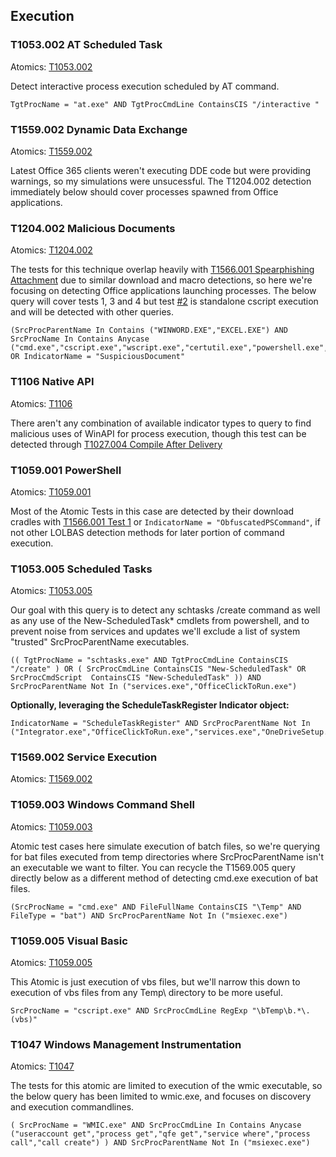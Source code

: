 ## Execution

### T1053.002 AT Scheduled Task
Atomics: [T1053.002](https://github.com/redcanaryco/atomic-red-team/blob/master/atomics/T1053.002/T1053.002.md)

Detect interactive process execution scheduled by AT command.

```
TgtProcName = "at.exe" AND TgtProcCmdLine ContainsCIS "/interactive "
```

### T1559.002 Dynamic Data Exchange
Atomics: [T1559.002](https://github.com/redcanaryco/atomic-red-team/blob/master/atomics/T1559.002/T1559.002.md)

Latest Office 365 clients weren't executing DDE code but were providing warnings, so my simulations were unsucessful. The T1204.002 detection immediately below should cover processes spawned from Office applications.

### T1204.002 Malicious Documents
Atomics: [T1204.002](https://github.com/redcanaryco/atomic-red-team/blob/master/atomics/T1204.002/T1204.002.md)

The tests for this technique overlap heavily with [T1566.001 Spearphishing Attachment](https://github.com/keyboardcrunch/SentinelOne-ATTACK-Queries/blob/master/InitialAccess.md#t1566001-spearphishing-attachment) due to similar download and macro detections, so here we're focusing on detecting Office applications launching processes. The below query will cover tests 1, 3 and 4 but test [#2](https://github.com/redcanaryco/atomic-red-team/blob/master/atomics/T1204.002/T1204.002.md#atomic-test-2---ostap-payload-download) is standalone cscript execution and will be detected with other queries.

```
(SrcProcParentName In Contains ("WINWORD.EXE","EXCEL.EXE") AND SrcProcName In Contains Anycase ("cmd.exe","cscript.exe","wscript.exe","certutil.exe","powershell.exe","msbuild.exe","csc.exe")) OR IndicatorName = "SuspiciousDocument"
```

### T1106 Native API
Atomics: [T1106](https://github.com/redcanaryco/atomic-red-team/blob/master/atomics/T1106/T1106.md)

There aren't any combination of available indicator types to query to find malicious uses of WinAPI for process execution, though this test can be detected through [T1027.004 Compile After Delivery](https://github.com/keyboardcrunch/SentinelOne-ATTACK-Queries/blob/master/DefenseEvasion.md#t1027004-compile-after-delivery)

### T1059.001 PowerShell
Atomics: [T1059.001](https://github.com/redcanaryco/atomic-red-team/blob/master/atomics/T1059.001/T1059.001.md)

Most of the Atomic Tests in this case are detected by their download cradles with [T1566.001 Test 1](https://github.com/keyboardcrunch/SentinelOne-ATTACK-Queries/blob/master/InitialAccess.md#t1566001-spearphishing-attachment) or `IndicatorName = "ObfuscatedPSCommand"`, if not other LOLBAS detection methods for later portion of command execution.

### T1053.005 Scheduled Tasks
Atomics: [T1053.005](https://github.com/redcanaryco/atomic-red-team/blob/master/atomics/T1053.005/T1053.005.md)

Our goal with this query is to detect any schtasks /create command as well as any use of the New-ScheduledTask* cmdlets from powershell, and to prevent noise from services and updates we'll exclude a list of system "trusted" SrcProcParentName executables.

```
(( TgtProcName = "schtasks.exe" AND TgtProcCmdLine ContainsCIS "/create" ) OR ( SrcProcCmdLine ContainsCIS "New-ScheduledTask" OR SrcProcCmdScript  ContainsCIS "New-ScheduledTask" )) AND SrcProcParentName Not In ("services.exe","OfficeClickToRun.exe")
```

**Optionally, leveraging the ScheduleTaskRegister Indicator object:**

```
IndicatorName = "ScheduleTaskRegister" AND SrcProcParentName Not In ("Integrator.exe","OfficeClickToRun.exe","services.exe","OneDriveSetup.exe","Ccm32BitLauncher.exe","WmiPrvSE.exe")
```

### T1569.002 Service Execution
Atomics: [T1569.002](https://github.com/redcanaryco/atomic-red-team/blob/master/atomics/T1569.002/T1569.002.md)


### T1059.003 Windows Command Shell
Atomics: [T1059.003](https://github.com/redcanaryco/atomic-red-team/blob/master/atomics/T1059.003/T1059.003.md)

Atomic test cases here simulate execution of batch files, so we're querying for bat files executed from temp directories where SrcProcParentName isn't an executable we want to filter. You can recycle the T1569.005 query directly below as a different method of detecting cmd.exe execution of bat files.

```
(SrcProcName = "cmd.exe" AND FileFullName ContainsCIS "\Temp" AND FileType = "bat") AND SrcProcParentName Not In ("msiexec.exe")
```

### T1059.005 Visual Basic
Atomics: [T1059.005](https://github.com/redcanaryco/atomic-red-team/blob/master/atomics/T1059.005/T1059.005.md)

This Atomic is just execution of vbs files, but we'll narrow this down to execution of vbs files from any Temp\ directory to be more useful.

```
SrcProcName = "cscript.exe" AND SrcProcCmdLine RegExp "\bTemp\b.*\.(vbs)"
```

### T1047 Windows Management Instrumentation
Atomics: [T1047](https://github.com/redcanaryco/atomic-red-team/blob/master/atomics/T1047/T1047.md)

The tests for this atomic are limited to execution of the wmic executable, so the below query has been limited to wmic.exe, and focuses on discovery and execution commandlines.

```
( SrcProcName = "WMIC.exe" AND SrcProcCmdLine In Contains Anycase ("useraccount get","process get","qfe get","service where","process call","call create") ) AND SrcProcParentName Not In ("msiexec.exe")
```